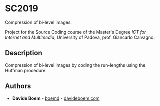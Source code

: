 # SC2019
Compression of bi-level images.

Project for the Source Coding course of the Master's Degree *ICT for Internet and Multimedia*, University of Padova, prof. Giancarlo Calvagno.

## Description
Compression of bi-level images by coding the run-lengths using the Huffman procedure. 

## Authors

* **Davide Boem** - [boemd](https://github.com/boemd) - [davideboem.com](https://davideboem.com/)
